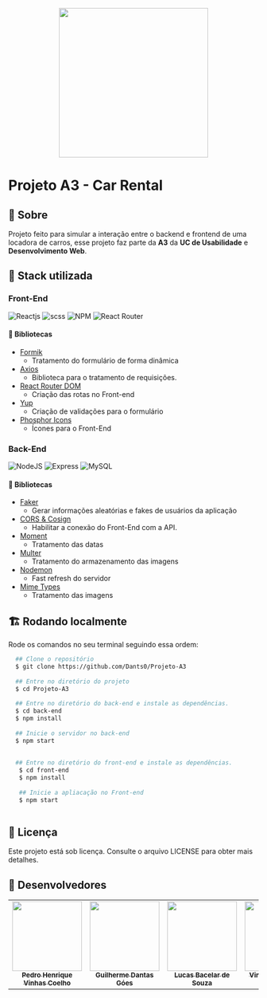﻿<p align="center" >
<img src="https://freesvg.org/img/aiga_car_rental.png" width="300">
</p>

# Projeto A3 - Car Rental

## 💬 Sobre

Projeto feito para simular a interação entre o backend e frontend de uma locadora de carros, esse projeto faz parte da **A3** da **UC de Usabilidade** e **Desenvolvimento Web**.

## 🧪 Stack utilizada

### Front-End
<p> 
 <img src="https://img.shields.io/static/v1?label=&message=Reactjs&color=%2332323240&style=for-the-badge&logo=React" alt="Reactjs">
  <img src="https://img.shields.io/static/v1?label=&message=SCSS&color=%2332323240&style=for-the-badge&logo=sass" alt="scss">
 <img src="https://img.shields.io/static/v1?label=&message=Yarn&color=%2332323240&style=for-the-badge&logo=NPM" alt="NPM">
  <img src="https://img.shields.io/static/v1?label=&message=React+Router&color=%2332323240&style=for-the-badge&logo=React+Router" alt="React Router"></a>
</p>

#### **📔 Bibliotecas**
- [Formik](https://formik.org/docs/overview)
  - Tratamento do formulário de forma dinâmica
- [Axios](https://axios-http.com/ptbr/docs/intro)
   - Biblioteca para o tratamento de requisições.
- [React Router DOM](https://reactrouter.com/)
   - Criação das rotas no Front-end
- [Yup](https://www.npmjs.com/package/yup)
   - Criação de validações para o formulário
- [Phosphor Icons](https://phosphoricons.com/)
  - Ícones para o Front-End
### Back-End
<p>
  <img src="https://img.shields.io/static/v1?label=&message=Node&color=%2332323240&style=for-the-badge&logo=Node.js" alt="NodeJS">
  <img src="https://img.shields.io/static/v1?label=&message=Express&color=%2332323240&style=for-the-badge&logo=express" alt="Express">
  <img src="https://img.shields.io/static/v1?label=&message=mysql&color=%2332323240&style=for-the-badge&logo=Mysql" alt="MySQL">
 </p>

#### **📔 Bibliotecas**
- [Faker](https://fakerjs.dev/)
  - Gerar informações aleatórias e fakes de usuários da aplicação
- [CORS & Cosign](https://developer.mozilla.org/pt-BR/docs/Web/HTTP/CORS)
  - Habilitar a conexão do Front-End com a API.
- [Moment](https://momentjs.com/)
  - Tratamento das datas
- [Multer](https://www.npmjs.com/package/multer)
  - Tratamento do armazenamento das imagens
- [Nodemon](https://www.npmjs.com/package/nodemon)
   - Fast refresh do servidor
- [Mime Types](https://www.npmjs.com/package/mime-types)
    - Tratamento das imagens

## 🏗 Rodando localmente

Rode os comandos no seu terminal seguindo essa ordem:

```bash
  ## Clone o repositório 
  $ git clone https://github.com/Dants0/Projeto-A3
  
  ## Entre no diretório do projeto
  $ cd Projeto-A3
   
  ## Entre no diretório do back-end e instale as dependências.
  $ cd back-end
  $ npm install
  
  ## Inicie o servidor no back-end
  $ npm start
  
   
  ## Entre no diretório do front-end e instale as dependências.
   $ cd front-end
   $ npm install
   
   ## Inicie a apliacação no Front-end
   $ npm start
  
```

## 📝 Licença
Este projeto está sob licença. Consulte o arquivo LICENSE para obter mais detalhes.


## 🤝 Desenvolvedores

<table>
  <tr>
    <td align="center">
      <a href="#">
        <img src="https://avatars.githubusercontent.com/u/65927588?v=4" width="140px;" /><br>
        <sub>
          <b>Pedro Henrique Vinhas Coelho</b>
        </sub>
      </a>
    </td>
        <td align="center">
      <a href="#">
        <img src="https://avatars.githubusercontent.com/u/82834363?v=4" width="140px;" ><br>
        <sub>
          <b>Guilherme Dantas Góes</b>
        </sub>
      </a>
    </td>
      <td align="center">
      <a href="#">
        <img src="https://avatars.githubusercontent.com/u/60843500?v=4" width="140px;"/><br>
        <sub>
          <b>Lucas Bacelar de Souza</b>
        </sub>
      </a>
    </td>
    <td align="center">
      <a href="#">
        <img src="https://avatars.githubusercontent.com/u/78942949?v=4" width="140px;"/><br>
        <sub>
          <b>Vinícius Manoel O. Frias </b>
        </sub>
      </a>
    </td>
      <td align="center">
      <a href="#">
        <img src="https://avatars.githubusercontent.com/u/101674369?v=4" width="140px;"/><br>
        <sub>
          <b>Nicolas Pompilio Bastos </b>
        </sub>
      </a>
    </td>
  </tr>
</table>






